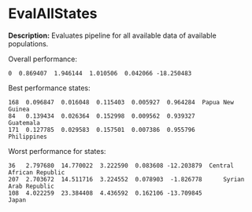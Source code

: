 
# EvalAllStates

**Description:** Evaluates pipeline for all available data of available populations.

Overall performance:

```        mae       mse      rmse      mape         r2
0  0.869407  1.946144  1.010506  0.042066 -18.250483
```


Best performance states:

```          mae       mse      rmse      mape        r2             state
168  0.096847  0.016048  0.115403  0.005927  0.964284  Papua New Guinea
84   0.139434  0.026364  0.152998  0.009562  0.939327         Guatemala
171  0.127785  0.029583  0.157501  0.007386  0.955796       Philippines
```


Worst performance for states:

```          mae        mse      rmse      mape         r2                     state
36   2.797680  14.770022  3.222590  0.083608 -12.203879  Central African Republic
207  2.703672  14.511716  3.224552  0.078903  -1.826778      Syrian Arab Republic
108  4.022259  23.384408  4.436592  0.162106 -13.709845                     Japan
```


